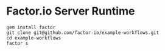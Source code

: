Factor.io Server Runtime
==========

    gem install factor
    git clone git@github.com/factor-io/example-workflows.git
    cd example-workflows
    factor s
